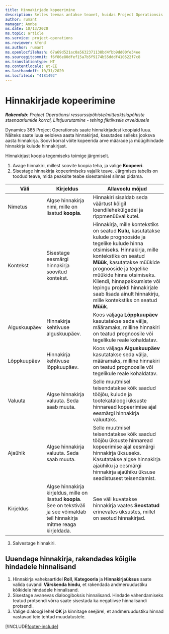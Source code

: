 ```yaml
---
title: Hinnakirjade kopeerimine
description: Selles teemas antakse teavet, kuidas Project Operationsis hinnakirju kopeerida.
author: rumant
manager: Annbe
ms.date: 10/13/2020
ms.topic: article
ms.service: project-operations
ms.reviewer: kfend
ms.author: rumant
ms.openlocfilehash: 67a69d521ac0a5632371138bd4fbb9dd00fe34ee
ms.sourcegitcommit: f6f86e80dfef15a7b5f9174b55dddf410522f7c8
ms.translationtype: HT
ms.contentlocale: et-EE
ms.lasthandoff: 10/31/2020
ms.locfileid: "4181492"
---
```

# <a name="copy-price-lists"></a>Hinnakirjade kopeerimine

_**Rakendub:** Project Operationsi ressurssipõhiste/mitteaktsiapõhiste stsenaariumide korral,  Lihtjuurutamine - tehing fiktiivsele arveldusele_

Dynamics 365 Project Operationsis saate hinnakirjadest koopiaid luua. Näiteks saate luua eeloleva aasta hinnakirjad, kasutades selleks jooksva aasta hinnakirja.  Soovi korral võite kopeerida arve määrade ja müügihindade hinnakirja kulude hinnakirjast. 

Hinnakirjast koopia tegemiseks toimige järgmiselt.

1. Avage hinnakiri, millest soovite koopia teha, ja valige **Koopeeri**.
2. Sisestage hinnakirja kopeerimiseks vajalik teave. Järgmises tabelis on toodud teave, mida peaksite teabe sisestamisel silmas pidama.

| Väli | Kirjeldus | Allavoolu mõjud |
| --- | --- | --- |
| Nimetus | Algse hinnakirja nimi, mille on lisatud **koopia**. | Hinnakiri sisaldab seda väärtust kõigil loendilehekülgedel ja rippmenüüvalikutel. |
| Kontekst | Sisestage eesmärgi hinnakirja soovitud kontekst. | Hinnakirja, mille kontekstiks on seatud **Kulu**, kasutatakse kulude prognooside ja tegelike kulude hinna otsimiseks. Hinnakirja, mille kontekstiks on seatud **Müük**, kasutatakse müükide prognooside ja tegelike müükide hinna otsimiseks. Kliendi, hinnapakkumiste või lepingu projekti hinnakirjale saab lisada ainult hinnakirju, mille kontekstiks on seatud **Müük**. |
| Alguskuupäev | Hinnakirja kehtivuse alguskuupäev. | Koos väljaga **Lõppkuupäev** kasutatakse seda välja, määramaks, milline hinnakiri on teatud prognoosile või tegelikule reale kohaldatav. |
| Lõppkuupäev | Hinnakirja kehtivuse lõppkuupäev. | Koos väljaga **Alguskuupäev** kasutatakse seda välja, määramaks, milline hinnakiri on teatud prognoosile või tegelikule reale kohaldatav. |
| Valuuta | Algse hinnakirja valuuta. Seda saab muuta. | Selle muutmisel teisendatakse kõik saadud tööjõu, kulude ja tootekataloogi üksuste hinnaread kopeerimise ajal eesmärgi hinnakirja valuutaks. |
| Ajaühik | Algse hinnakirja valuuta. Seda saab muuta. | Selle muutmisel teisendatakse kõik saadud tööjõu üksuste hinnaread kopeerimise ajal eesmärgi hinnakirja üksuseks. Kasutatakse algse hinnakirja ajaühiku ja eesmärgi hinnakirja ajaühiku üksuse seadistusest teisendamist. |
| Kirjeldus | Algse hinnakirja kirjeldus, mille on lisatud **koopia**. See on tekstiväli ja see võimaldab teil hinnakirja mitme reaga kirjeldada. | See väli kuvatakse hinnakirja vaates **Seostatud** erinevates üksustes, millel on seotud hinnakirjad. |

3. Salvestage hinnakiri. 

## <a name="update-a-price-list-by-applying-a-mark-up-to-all-the-prices"></a>Uuendage hinnakirja, rakendades kõigile hindadele hinnalisand

1. Hinnakirja vahekaartidel **Roll**, **Kategooria** ja **Hinnakirjaüksus** saate valida suvandi **Värskenda hindu**, et rakendada andmeruudustiku kõikidele hindadele hinnalisand. 
2. Sisestage avanevas dialoogiboksis hinnalisand. Hindade vähendamiseks teatud protsendi võrra saate sisestada ka negatiivse hinnalisandi protsendi. 
3. Valige dialoogi lehel **OK** ja kinnitage seejärel, et andmeruudustiku hinnad vastavad teie tehtud muudatustele.


[!INCLUDE[footer-include](../includes/footer-banner.md)]